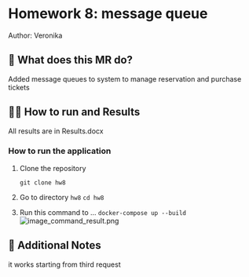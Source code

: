# Homework 8: message queue

Author: Veronika

## 📝 What does this MR do?

Added message queues to system to manage reservation and purchase tickets

## 🏃‍♂️ How to run and Results

All results are in Results.docx

### How to run the application

1. Clone the repository

   `git clone hw8`

2. Go to directory `hw8`
   `cd hw8`

3. Run this command to ...
   `docker-compose up --build`
   ![image_command_result.png](https://gitlab.com/architectureit/architecture-Shevtsova/-/blob/hw8/%D0%97%D0%BD%D1%96%D0%BC%D0%BE%D0%BA_%D0%B5%D0%BA%D1%80%D0%B0%D0%BD%D0%B0_2024-05-12_173108.png)








## 🎀 Additional Notes

it works starting from third request
